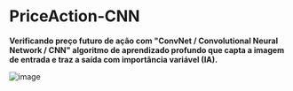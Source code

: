 # PriceAction-CNN

**Verificando preço futuro de ação com "ConvNet / Convolutional Neural Network / CNN" algoritmo de aprendizado profundo que capta a imagem de entrada e traz a saída com importância variável (IA).**

![image](https://github.com/user-attachments/assets/178d4037-37b3-4bea-83d0-20f8d7a8e27c)
